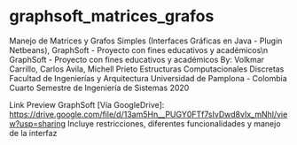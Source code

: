 # graphsoft_matrices_grafos
Manejo de Matrices y Grafos Simples (Interfaces Gráficas en Java - Plugin Netbeans), GraphSoft - Proyecto con fines educativos y académicos\n
GraphSoft - Proyecto con fines educativos y académicos
By: Volkmar Carrillo, Carlos Avila, Michell Prieto
Estructuras Computacionales Discretas
Facultad de Ingenierías y Arquitectura
Universidad de Pamplona - Colombia
Cuarto Semestre de Ingeniería de Sistemas
2020

Link Preview GraphSoft [Vía GoogleDrive]: https://drive.google.com/file/d/13am5Hn__PUGY0FTf7sIvDwd8vIx_mNhl/view?usp=sharing
Incluye restricciones, diferentes funcionalidades y manejo de la interfaz
